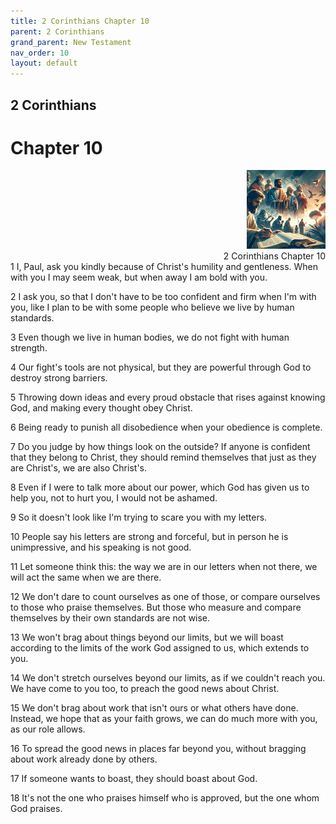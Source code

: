 ```yaml
---
title: 2 Corinthians Chapter 10
parent: 2 Corinthians
grand_parent: New Testament
nav_order: 10
layout: default
---
```


## 2 Corinthians

# Chapter 10

<div style="clear: both; text-align: right;">
    <img src="/assets/Image/2 Corinthians/500/10.jpg" alt="2 Corinthians Chapter 10" class="chapter-image" style="max-width: 25%; height: auto;"/>
    <figcaption style="font-size: 14px;">2 Corinthians Chapter 10</figcaption>
</div>
1 I, Paul, ask you kindly because of Christ's humility and gentleness. When with you I may seem weak, but when away I am bold with you.

2 I ask you, so that I don't have to be too confident and firm when I'm with you, like I plan to be with some people who believe we live by human standards.

3 Even though we live in human bodies, we do not fight with human strength.

4 Our fight's tools are not physical, but they are powerful through God to destroy strong barriers.

5 Throwing down ideas and every proud obstacle that rises against knowing God, and making every thought obey Christ.

6 Being ready to punish all disobedience when your obedience is complete.

7 Do you judge by how things look on the outside? If anyone is confident that they belong to Christ, they should remind themselves that just as they are Christ's, we are also Christ's.

8 Even if I were to talk more about our power, which God has given us to help you, not to hurt you, I would not be ashamed.

9 So it doesn't look like I'm trying to scare you with my letters.

10 People say his letters are strong and forceful, but in person he is unimpressive, and his speaking is not good.

11 Let someone think this: the way we are in our letters when not there, we will act the same when we are there.

12 We don't dare to count ourselves as one of those, or compare ourselves to those who praise themselves. But those who measure and compare themselves by their own standards are not wise.

13 We won't brag about things beyond our limits, but we will boast according to the limits of the work God assigned to us, which extends to you.

14 We don't stretch ourselves beyond our limits, as if we couldn't reach you. We have come to you too, to preach the good news about Christ.

15 We don't brag about work that isn't ours or what others have done. Instead, we hope that as your faith grows, we can do much more with you, as our role allows.

16 To spread the good news in places far beyond you, without bragging about work already done by others.

17 If someone wants to boast, they should boast about God.

18 It's not the one who praises himself who is approved, but the one whom God praises.


